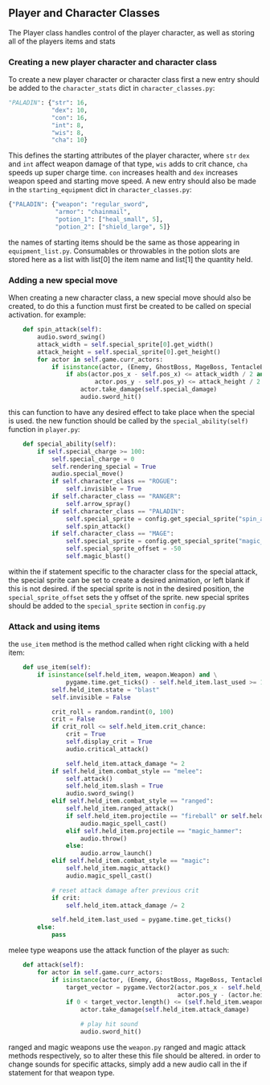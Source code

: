 
## Player and Character Classes
The Player class handles control of the player character, as well as storing all of the players items and stats

### Creating a new player character and character class
To create a new player character or character class first a new entry should be added to the `character_stats` dict in `character_classes.py`:
```python
"PALADIN": {"str": 16,
            "dex": 10,
            "con": 16,
            "int": 8,
            "wis": 8,
            "cha": 10}
```
This defines the starting attributes of the player character, where `str` `dex` and `int` affect weapon damage of that type, `wis` adds to crit chance, `cha` speeds up super charge time. `con` increases health and `dex` increases weapon speed and starting move speed. A new entry should also be made in the `starting_equipment` dict in `character_classes.py`:
```python
{"PALADIN": {"weapon": "regular_sword",
             "armor": "chainmail",
             "potion_1": ["heal_small", 5],
             "potion_2": ["shield_large", 5]}
```
the names of starting items should be the same as those appearing in `equipment_list.py`. Consumables or throwables in the potion slots are stored here as a list with list[0] the item name and list[1] the quantity held. 

### Adding a new special move
When creating a new character class, a new special move should also be created, to do this a function must first be created to be called on special activation. for example:
```python
    def spin_attack(self):
        audio.sword_swing()
        attack_width = self.special_sprite[0].get_width()
        attack_height = self.special_sprite[0].get_height()
        for actor in self.game.curr_actors:
            if isinstance(actor, (Enemy, GhostBoss, MageBoss, TentacleBoss)):
                if abs(actor.pos_x - self.pos_x) <= attack_width / 2 and abs(
                        actor.pos_y - self.pos_y) <= attack_height / 2:
                    actor.take_damage(self.special_damage)
                    audio.sword_hit()
```
this can function to have any desired effect to take place when the special is used. the new function should be called by the `special_ability(self)` function in `player.py`:

```python
    def special_ability(self):
        if self.special_charge >= 100:
            self.special_charge = 0
            self.rendering_special = True
            audio.special_move()
            if self.character_class == "ROGUE":
                self.invisible = True
            if self.character_class == "RANGER":
                self.arrow_spray()
            if self.character_class == "PALADIN":
                self.special_sprite = config.get_special_sprite("spin_attack")
                self.spin_attack()
            if self.character_class == "MAGE":
                self.special_sprite = config.get_special_sprite("magic_blast")
                self.special_sprite_offset = -50
                self.magic_blast()
```
within the if statement specific to the character class for the special attack, the special sprite can be set to create a desired animation, or left blank if this is not desired. if the special sprite is not in the desired position, the `special_sprite_offset` sets the y offset of the sprite. new special sprites should be added to the `special_sprite` section in `config.py`
### Attack and using items
the `use_item` method is the method called when right clicking with a held item:
```python
    def use_item(self):
        if isinstance(self.held_item, weapon.Weapon) and \
                pygame.time.get_ticks() - self.held_item.last_used >= 1000 * self.held_item.attack_speed:
            self.held_item.state = "blast"
            self.invisible = False

            crit_roll = random.randint(0, 100)
            crit = False
            if crit_roll <= self.held_item.crit_chance:
                crit = True
                self.display_crit = True
                audio.critical_attack()

                self.held_item.attack_damage *= 2
            if self.held_item.combat_style == "melee":
                self.attack()
                self.held_item.slash = True
                audio.sword_swing()
            elif self.held_item.combat_style == "ranged":
                self.held_item.ranged_attack()
                if self.held_item.projectile == "fireball" or self.held_item.projectile == "acid":
                    audio.magic_spell_cast()
                elif self.held_item.projectile == "magic_hammer":
                    audio.throw()
                else:
                    audio.arrow_launch()
            elif self.held_item.combat_style == "magic":
                self.held_item.magic_attack()
                audio.magic_spell_cast()

            # reset attack damage after previous crit
            if crit:
                self.held_item.attack_damage /= 2

            self.held_item.last_used = pygame.time.get_ticks()
        else:
            pass
```
melee type weapons use the attack function of the player as such:
```python
    def attack(self):
        for actor in self.game.curr_actors:
            if isinstance(actor, (Enemy, GhostBoss, MageBoss, TentacleBoss)):
                target_vector = pygame.Vector2(actor.pos_x - self.held_item.weapon_pos[0],
                                               actor.pos_y - (actor.height // 4) - self.held_item.weapon_pos[1])
                if 0 < target_vector.length() <= (self.held_item.weapon_length + actor.width / 2) / 2:
                    actor.take_damage(self.held_item.attack_damage)

                    # play hit sound
                    audio.sword_hit()
```
ranged and magic weapons use the `weapon.py` ranged and magic attack methods respectively, so to alter these this file should be altered. in order to change sounds for specific attacks, simply add a new audio call in the if statement for that weapon type.




